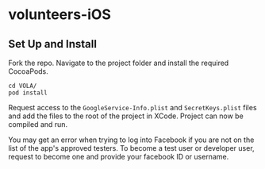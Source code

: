 # volunteers-iOS

## Set Up and Install

Fork the repo. Navigate to the project folder and install the required CocoaPods.

```
cd VOLA/
pod install
```

Request access to the `GoogleService-Info.plist` and `SecretKeys.plist` files and add the files to the root of the project in XCode. Project can now be compiled and run.

You may get an error when trying to log into Facebook if you are not on the list of the app's approved testers. To become a test user or developer user, request to become one and provide your facebook ID or username.
